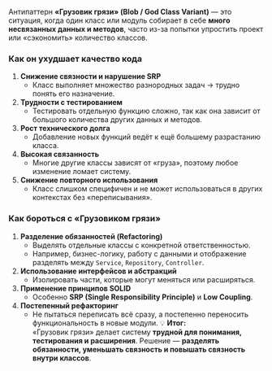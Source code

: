 Антипаттерн **«Грузовик грязи» (Blob / God Class Variant)** — это ситуация, когда один класс или модуль собирает в себе **много несвязанных данных и методов**, часто из-за попытки упростить проект или «сэкономить» количество классов.
### Как он ухудшает качество кода
1. **Снижение связности и нарушение SRP**
    - Класс выполняет множество разнородных задач → трудно понять его назначение.
2. **Трудности с тестированием**
    - Тестировать отдельную функцию сложно, так как она зависит от большого количества других данных и методов.
3. **Рост технического долга**
    - Добавление новых функций ведёт к ещё большему разрастанию класса.
4. **Высокая связанность**
    - Многие другие классы зависят от «груза», поэтому любое изменение ломает систему.
5. **Снижение повторного использования**
    - Класс слишком специфичен и не может использоваться в других контекстах без «переписывания».
### Как бороться с «Грузовиком грязи»
1. **Разделение обязанностей (Refactoring)**
    - Выделять отдельные классы с конкретной ответственностью.
    - Например, бизнес-логику, работу с данными и отображение разделять между `Service`, `Repository`, `Controller`.
2. **Использование интерфейсов и абстракций**
    - Изолировать части, которые могут меняться или расширяться.
3. **Применение принципов SOLID**
    - Особенно **SRP (Single Responsibility Principle)** и **Low Coupling**.
4. **Постепенный рефакторинг**
    - Не пытаться переписать всё сразу, а постепенно переносить функциональность в новые модули.
💡 **Итог:**  
«Грузовик грязи» делает систему **трудной для понимания, тестирования и расширения**. Решение — **разделять обязанности, уменьшать связность и повышать связность внутри классов**.